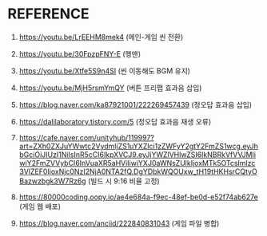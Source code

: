 # REFERENCE

1. https://youtu.be/LrEEHM8mek4 (메인-게임 씬 전환)


2. https://youtu.be/30FpzpFNY-E (행맨)


3. https://youtu.be/Xtfe5S9n4SI (씬 이동해도 BGM 유지)


4. https://youtu.be/MjH5rsmYmQY (버튼 프리팹 효과음 삽입)


5. https://blog.naver.com/ka87921001/222269457439 (정오답 효과음 삽입)


6. https://dalilaboratory.tistory.com/5 (정오답 효과음 재생 오류)


7. https://cafe.naver.com/unityhub/119997?art=ZXh0ZXJuYWwtc2VydmljZS1uYXZlci1zZWFyY2gtY2FmZS1wcg.eyJhbGciOiJIUzI1NiIsInR5cCI6IkpXVCJ9.eyJjYWZlVHlwZSI6IkNBRkVfVVJMIiwiY2FmZVVybCI6InVuaXR5aHViIiwiYXJ0aWNsZUlkIjoxMTk5OTcsImlzc3VlZEF0IjoxNjc0NzI2NjA0NTA2fQ.DgYDbkWQOUxw_tH19tHKHsrCQtyOBazwzbgk3W7Rz6g (빌드 시 9:16 비율 고정)


8. https://80000coding.oopy.io/ae4e684a-f9ec-48ef-be0d-e52f74ab627e (게임 웹 배포)


9. https://blog.naver.com/anciid/222840831043 (게임 파일 병합)
